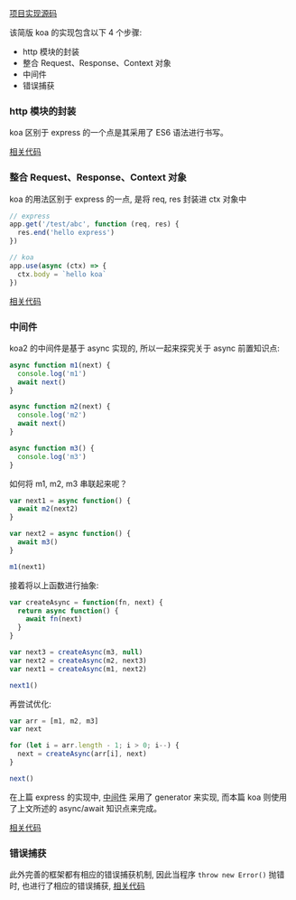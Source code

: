 [项目实现源码](https://github.com/MuYunyun/blog/tree/master/BasicSkill/node/koa)

该简版 koa 的实现包含以下 4 个步骤:

* http 模块的封装
* 整合 Request、Response、Context 对象
* 中间件
* 错误捕获

### http 模块的封装

koa 区别于 express 的一个点是其采用了 ES6 语法进行书写。

[相关代码](https://github.com/MuYunyun/blog/blob/7bdad6158a6d49bc3a99123a054b0934034cc598/BasicSkill/node/koa/application.js#L17)

### 整合 Request、Response、Context 对象

koa 的用法区别于 express 的一点, 是将 req, res 封装进 ctx 对象中

```js
// express
app.get('/test/abc', function (req, res) {
  res.end('hello express')
})

// koa
app.use(async (ctx) => {
  ctx.body = `hello koa`
})
```

[相关代码](https://github.com/MuYunyun/blog/blob/7bdad6158a6d49bc3a99123a054b0934034cc598/BasicSkill/node/koa/application.js#L52)

### 中间件

koa2 的中间件是基于 async 实现的, 所以一起来探究关于 async 前置知识点:

```js
async function m1(next) {
  console.log('m1')
  await next()
}

async function m2(next) {
  console.log('m2')
  await next()
}

async function m3() {
  console.log('m3')
}
```

如何将 m1, m2, m3 串联起来呢？

```js
var next1 = async function() {
  await m2(next2)
}

var next2 = async function() {
  await m3()
}

m1(next1)
```

接着将以上函数进行抽象:

```js
var createAsync = function(fn, next) {
  return async function() {
    await fn(next)
  }
}

var next3 = createAsync(m3, null)
var next2 = createAsync(m2, next3)
var next1 = createAsync(m1, next2)

next1()
```

再尝试优化:

```js
var arr = [m1, m2, m3]
var next

for (let i = arr.length - 1; i > 0; i--) {
  next = createAsync(arr[i], next)
}

next()
```

在上篇 express 的实现中, [中间件](https://github.com/MuYunyun/blog/blob/7bdad6158a6d49bc3a99123a054b0934034cc598/BasicSkill/node/express/index.js#L55) 采用了 generator 来实现, 而本篇 koa 则使用了上文所述的 async/await 知识点来完成。

[相关代码](https://github.com/MuYunyun/blog/blob/7bdad6158a6d49bc3a99123a054b0934034cc598/BasicSkill/node/koa/application.js#L25)

### 错误捕获

此外完善的框架都有相应的错误捕获机制, 因此当程序 `throw new Error()` 抛错时, 也进行了相应的错误捕获, [相关代码](https://github.com/MuYunyun/blog/blob/7bdad6158a6d49bc3a99123a054b0934034cc598/BasicSkill/node/koa/application.js#L70)